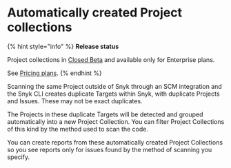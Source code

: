 # Automatically created Project collections

{% hint style="info" %}
**Release status**&#x20;

Project collections in [Closed Beta](../../getting-started/snyk-release-process.md) and available only for Enterprise plans.

See [Pricing plans](https://snyk.io/plans).
{% endhint %}

Scanning the same Project outside of Snyk through an SCM integration and the Snyk CLI creates duplicate Targets within Snyk, with duplicate Projects and Issues. These may not be exact duplicates.&#x20;

The Projects in these duplicate Targets will be detected and grouped automatically into a new Project Collection. You can filter Project Collections of this kind by the method used to scan the code.

You can create reports from these automatically created Project Collections so you see reports only for issues found by the method of scanning you specify.
